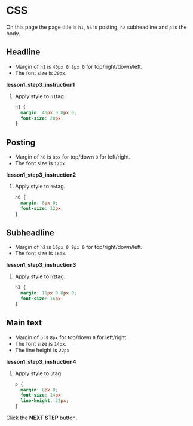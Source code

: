 # CSS
On this page the page title is `h1`, `h6` is posting, `h2` subheadline and `p` is the body. 



## Headline 

* Margin of `h1` is `40px 0 8px 0` for top/right/down/left.
* The font size is `20px`.


**lesson1_step3_instruction1**
1. Apply style to `h1`tag.
    ```css
    h1 {
      margin: 40px 0 8px 0;
      font-size: 20px;
    }
    ```



## Posting

* Margin of `h6` is `8px` for top/down `0` for left/right.
* The font size is `12px`.

**lesson1_step3_instruction2**
1. Apply style to `h6`tag.
    ```css
    h6 {
      margin: 8px 0;
      font-size: 12px;
    }
    ```



## Subheadline

* Margin of `h2` is `16px 0 8px 0` for top/right/down/left.
* The font size is `16px`.

**lesson1_step3_instruction3**
1. Apply style to `h2`tag.
    ```css
    h2 {
      margin: 16px 0 8px 0;
      font-size: 16px;
    }
    ```



## Main text
* Margin of `p` is `8px` for top/down `0` for left/right.
* The font size is `14px`.
* The line height is `22px`

**lesson1_step3_instruction4**

1. Apply style to `p`tag.
    ```css
    p {
      margin: 8px 0;
      font-size: 14px;
      line-height: 22px;
    }
    ```



Click the **NEXT STEP** button.




